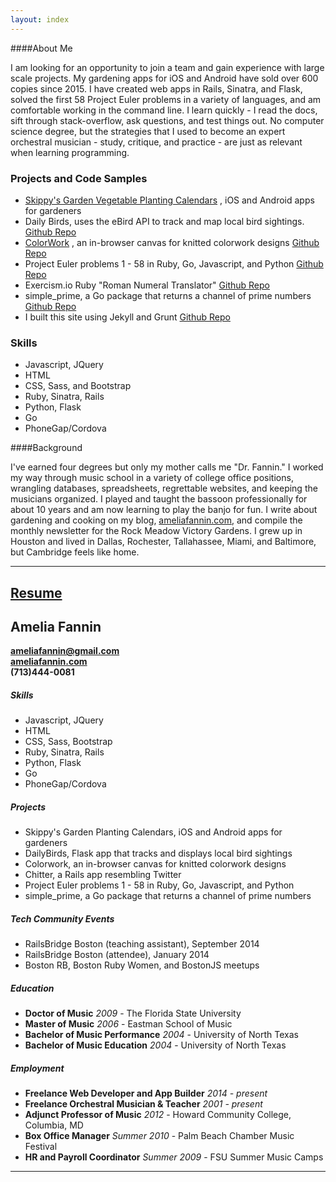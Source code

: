 ```yaml
---
layout: index
---
```

####About Me

 I am looking for an opportunity to join a team and gain experience with large scale projects. My gardening apps for iOS and Android have sold over 600 copies since 2015. I have created web apps in Rails, Sinatra, and Flask, solved the first 58 Project Euler problems in a variety of languages, and am comfortable working in the command line. I learn quickly - I read the docs, sift through stack-overflow, ask questions, and test things out. No computer science degree, but the strategies that I used to become an expert orchestral musician - study, critique, and practice - are just as relevant when learning programming.

<div class="col">
  <h3>Projects and Code Samples</h3>
  <ul>
    <li>
      <a href="https://itunes.apple.com/us/developer/katherine-martin/id970091990" target="_blank">Skippy's Garden Vegetable Planting Calendars</a>
      , iOS and Android apps for gardeners
    </li>
    <li>
      Daily Birds, uses the eBird API to track and map local bird sightings.
      <a href="https://github.com/AmeliaFannin/Daily_Birds" target="_blank">
        Github Repo
      </a>
    </li>
    <li>
      <a href="https://salty-gorge-2567.herokuapp.com/grid.html" target="_back">ColorWork</a>
      , an in-browser canvas for knitted colorwork designs
      <a href="https://github.com/AmeliaFannin/colorwork" target="_blank">
        Github Repo
      </a>
    </li>
    <li>
      Project Euler problems 1 - 58 in Ruby, Go, Javascript, and Python
      <a href="https://github.com/AmeliaFannin/euler" target="_blank">
        Github Repo
      </a>
    </li>
    <li>
      Exercism.io Ruby "Roman Numeral Translator"
      <a href="https://github.com/AmeliaFannin/Exercism-Ruby" target="_blank">
        Github Repo
      </a>
    </li>
    <li>
      simple_prime, a Go package that returns a channel of prime numbers
      <a href="https://github.com/AmeliaFannin/simple_prime" target="_blank">
        Github Repo
      </a>
    </li>
    <li>
      I built this site using Jekyll and Grunt
      <a href="https://github.com/AmeliaFannin/AmeliaFannin.github.io" target="_blank">
        Github Repo
      </a>
    </li>
  </ul>
</div>

<div class= "col">
  <h3>Skills</h3>
  <ul>
    <li>Javascript, JQuery</li>
    <li>HTML</li>
    <li>CSS, Sass, and Bootstrap</li>
    <li>Ruby, Sinatra, Rails</li>
    <li>Python, Flask</li>
    <li>Go</li>
    <li>PhoneGap/Cordova</li> 
  </ul>
</div>


####Background


I've earned four degrees but only my mother calls me "Dr. Fannin." I worked my way through music school in a variety of college office positions, wrangling databases, spreadsheets, regrettable websites, and keeping the musicians organized. I played and taught the bassoon professionally for about 10 years and am now learning to play the banjo for fun. I write about gardening and cooking on my blog, <a href="http://ameliafannin.com" target="blank">ameliafannin.com</a>, and compile the monthly newsletter for the Rock Meadow Victory Gardens. I grew up in Houston and lived in Dallas, Rochester, Tallahassee, Miami, and Baltimore, but Cambridge feels like home.
 
---

<div class="resume-head">
  <h2><a href="/fannin_resume_2016.pdf" rel="download">Resume</a></h2>
</div>

## Amelia Fannin
**[ameliafannin@gmail.com](mailto://ameliafannin@gmail.com)**    
**[ameliafannin.com](http://ameliafannin.com)**   
**(713)444-0081**

##### Skills
* Javascript, JQuery
* HTML
* CSS, Sass, Bootstrap
* Ruby, Sinatra, Rails
* Python, Flask
* Go
* PhoneGap/Cordova

##### Projects
* Skippy's Garden Planting Calendars, iOS and Android apps for gardeners
* DailyBirds, Flask app that tracks and displays local bird sightings
* Colorwork, an in-browser canvas for knitted colorwork designs
* Chitter, a Rails app resembling Twitter
* Project Euler problems 1 - 58 in Ruby, Go, Javascript, and Python 
* simple_prime, a Go package that returns a channel of prime numbers

#####  Tech Community Events
* RailsBridge Boston (teaching assistant), September 2014
* RailsBridge Boston (attendee), January 2014
* Boston RB, Boston Ruby Women, and BostonJS meetups

##### Education
* **Doctor of Music** *2009* - The Florida State University 
* **Master of Music** *2006* - Eastman School of Music 
* **Bachelor of Music Performance** *2004* - University of North Texas
* **Bachelor of Music Education** *2004* - University of North Texas

##### Employment
* **Freelance Web Developer and App Builder** *2014 - present*
* **Freelance Orchestral Musician & Teacher** *2001 - present*
* **Adjunct Professor of Music** *2012* - Howard Community College, Columbia, MD 
* **Box Office Manager** *Summer 2010* - Palm Beach Chamber Music Festival
* **HR and Payroll Coordinator** *Summer 2009* - FSU Summer Music Camps

---




